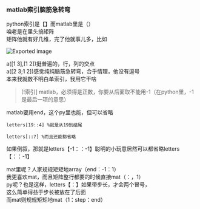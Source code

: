 
###  **matlab索引脑筋急转弯**
python索引是【】而matlab里是（）  
咱老是在里头搞矩阵  
矩阵他就有好几维，完了他就事儿多，比如  


![Exported image](Exported%20image%2020250404144811-3.png)

a([1 3],[1 2])挺普遍的，行，列的交点  
a([2 3;1 2])感觉纯纯脑筋急转弯，合乎情理，他没有逗号  
本来我就数不明白单索引，我用它干啥



> [!索引]
> matlab，必须得是正数，你要从后面取不能用-1（在python里，-1是最后一项的意思）  

matlab要用end，这个py里也能，但可以省略

```
letters[19::4] %就是从19到结尾

letters[::7] %而且还能都省略  
```
如果倒叙，那就是letters【-1：：-1】聪明的小玩意居然可以都省略letters【：：-1】

mat里呢？人家规规矩矩地array（end：-1：1）  
我更喜欢mat，而且矩阵整行都要的时候直接mat（：，1）  
py呢？也是这样，letters【：】如果带步长，才会两个冒号，  
这么简单得益于步长被放在了后面  
而mat则规规矩矩地mat（1：step：end）